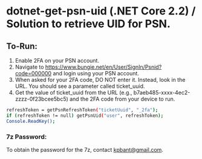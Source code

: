 # dotnet-get-psn-uid (.NET Core 2.2) / Solution to retrieve UID for PSN.

## To-Run:
  1. Enable 2FA on your PSN account.
  2. Navigate to https://www.bungie.net/en/User/SignIn/Psnid?code=000000 and login using your PSN account.
  3. When asked for your 2FA code, DO NOT enter it. Instead, look in the URL. You should see a parameter called ticket_uuid.
  4. Get the value of ticket_uuid from the URL (e.g., b7aeb485-xxxx-4ec2-zzzz-0f23bcee5bc5) and the 2FA code from your device to run.
  
  ```sh
  refreshToken = getPsnRefreshToken("ticketUuid", "_2fa");
  if (refreshToken != null) getPsnUid("user", refreshToken);
  Console.ReadKey();
  ```

### 7z Password:
To obtain the password for the 7z, contact kpbant@gmail.com.
